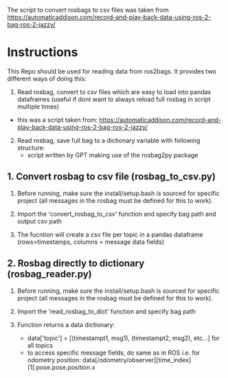The script to convert rosbags to csv files was taken from https://automaticaddison.com/record-and-play-back-data-using-ros-2-bag-ros-2-jazzy/

# Instructions
This Repo should be used for reading data from ros2bags. It provides two different ways of doing this:

1. Read rosbag, convert to csv files which are easy to load into pandas dataframes (useful if dont want to always reload full rosbag in script multiple times)
 - this was a script taken from: https://automaticaddison.com/record-and-play-back-data-using-ros-2-bag-ros-2-jazzy/

2. Read rosbag, save full bag to a dictionary variable with following structure:
    - script written by GPT making use of the rosbag2py package
   

## 1. Convert rosbag to csv file (rosbag_to_csv.py)

1. Before running, make sure the install/setup.bash is sourced for specific project (all messages in the rosbag must be defined for this to work).

2. Import the 'convert_rosbag_to_csv' function and specify bag path and output csv path

3. The fucntion will create a csv file per topic in a pandas dataframe (rows=timestamps, columns = message data fields)

## 2. Rosbag directly to dictionary (rosbag_reader.py)

1. Before running, make sure the install/setup.bash is sourced for specific project (all messages in the rosbag must be defined for this to work).

2. Import the 'read_rosbag_to_dict' function and specify bag path

3. Function returns a data dictionary:
    - data['topic'] = [(timestampt1, msg1), (timestampt2, msg2), etc...] for all topics
    - to access specific message fields, do same as in ROS i.e. for odometry position: data[/odometry/observer][time_index][1].pose.pose.position.x
